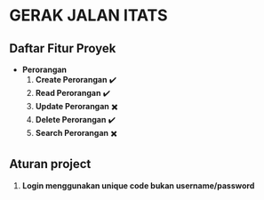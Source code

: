 # GERAK JALAN ITATS

## Daftar Fitur Proyek

- **Perorangan**
  1. **Create Perorangan** ✔️
  2. **Read Perorangan** ✔️
  3. **Update Perorangan** ✖️
  4. **Delete Perorangan** ✔️
  5. **Search Perorangan** ✖️


## Aturan project
1. **Login menggunakan unique code bukan username/password**
